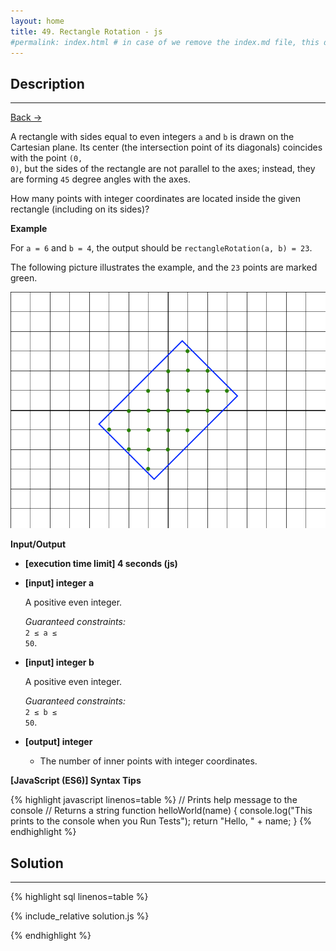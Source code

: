 ```yaml
---
layout: home
title: 49. Rectangle Rotation - js
#permalink: index.html # in case of we remove the index.md file, this doc will be the index page
---
```


<div class="row">
<div class="columnStmt" markdown="1">

## Description

---

[Back -> ](../README.md)

A rectangle with sides equal to even integers <code>a</code> and <code>b</code> is drawn on the Cartesian plane. Its center (the intersection point of its diagonals) coincides with the point <code>(0, 0)</code>, but the sides of the rectangle are not parallel to the axes; instead, they are forming <code>45</code> degree angles with the axes.

How many points with integer coordinates are located inside the given rectangle (including on its sides)?

**Example**

For <code>a = 6</code> and <code>b = 4</code>, the output should be
<code>rectangleRotation(a, b) = 23</code>.

The following picture illustrates the example, and the <code>23</code> points are marked green.

![](../images/rectangle.png)

**Input/Output**

- **[execution time limit] 4 seconds (js)**

- **[input] integer a**

  A positive even integer.<br>

  _Guaranteed constraints:_<br>
   <code>2 ≤ a ≤ 50</code>.

- **[input] integer b**

  A positive even integer.<br>

  _Guaranteed constraints:_<br>
   <code>2 ≤ b ≤ 50</code>.

- **[output] integer**
  - The number of inner points with integer coordinates.

**[JavaScript (ES6)] Syntax Tips**

{% highlight javascript linenos=table %}
// Prints help message to the console
// Returns a string
function helloWorld(name) {
console.log("This prints to the console when you Run Tests");
return "Hello, " + name;
}
{% endhighlight %}

</div>
<div class="columnSol" markdown="1">

## Solution

---

{% highlight sql linenos=table %}

{% include_relative solution.js %}

{% endhighlight %}

</div>
</div>
